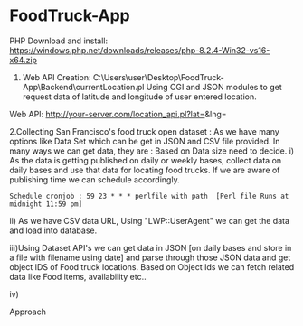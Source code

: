# FoodTruck-App

PHP Download and install:
https://windows.php.net/downloads/releases/php-8.2.4-Win32-vs16-x64.zip

1. Web API Creation:
C:\Users\user\Desktop\FoodTruck-App\Backend\currentLocation.pl
Using CGI and JSON modules to get request data of latitude and longitude of user entered location.

Web API:
http://your-server.com/location_api.pl?lat=<xxxx>&lng=<yyyy>

2.Collecting San Francisco's food truck open dataset :
As we have many options like Data Set which can be get in JSON and CSV file provided.
In many ways we can get data, they are : Based on Data size need to decide.
i) As the data is getting published on daily or weekly bases, collect data on daily bases and use that data for locating food trucks. If we are aware of publishing time we can schedule accordingly.

    Schedule cronjob : 59 23 * * * perlfile with path  [Perl file Runs at midnight 11:59 pm]

ii) As we have CSV data URL, Using "LWP::UserAgent" we can get the data and load into database.

iii)Using Dataset API's we can get data in JSON [on daily bases and store in a file with filename using date] and parse through those JSON data and get object IDS of Food truck locations. Based on Object Ids we can fetch related data like Food items, availability etc..

iv)

Approach 
